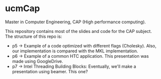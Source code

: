 # ucmCap

Master in Computer Engineering, CAP (High performance computing).


This repository contains most of the slides and code for the CAP subject.
The structure of this repo is:

* p5 -> Example of a code optimized with different flags (Cholesky). Also, our implementation is compared with the MKL implementation.
* p6 -> Example of a common HTC application. This presentation was made using GoogleDrive.
* p7 -> Intel Threading Building Blocks: Eventually, we'll make a presentation using beamer. This one?

